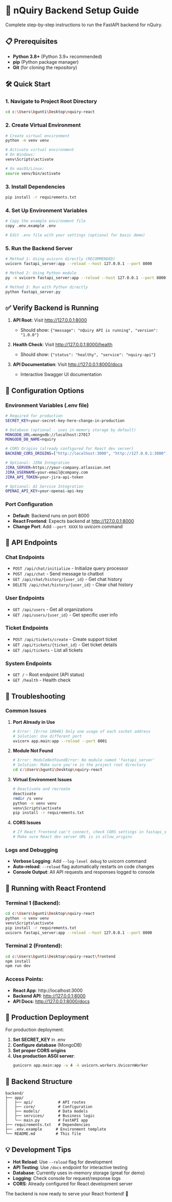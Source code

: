 # 🚀 nQuiry Backend Setup Guide

Complete step-by-step instructions to run the FastAPI backend for nQuiry.

## 📋 Prerequisites

- **Python 3.8+** (Python 3.9+ recommended)
- **pip** (Python package manager)
- **Git** (for cloning the repository)

## 🛠️ Quick Start

### 1. Navigate to Project Root Directory
```bash
cd c:\Users\bgunti\Desktop\nquiry-react
```

### 2. Create Virtual Environment
```bash
# Create virtual environment
python -m venv venv

# Activate virtual environment
# On Windows:
venv\Scripts\activate

# On macOS/Linux:
source venv/bin/activate
```

### 3. Install Dependencies
```bash
pip install -r requirements.txt
```

### 4. Set Up Environment Variables
```bash
# Copy the example environment file
copy .env.example .env

# Edit .env file with your settings (optional for basic demo)
```

### 5. Run the Backend Server
```bash
# Method 1: Using uvicorn directly (RECOMMENDED)
uvicorn fastapi_server:app --reload --host 127.0.0.1 --port 8000

# Method 2: Using Python module
py -m uvicorn fastapi_server:app --reload --host 127.0.0.1 --port 8000

# Method 3: Run with Python directly
python fastapi_server.py
```

## ✅ Verify Backend is Running

1. **API Root**: Visit http://127.0.0.1:8000
   - Should show: `{"message": "nQuiry API is running", "version": "1.0.0"}`

2. **Health Check**: Visit http://127.0.0.1:8000/health
   - Should show: `{"status": "healthy", "service": "nquiry-api"}`

3. **API Documentation**: Visit http://127.0.0.1:8000/docs
   - Interactive Swagger UI documentation

## 🔧 Configuration Options

### Environment Variables (.env file)
```bash
# Required for production
SECRET_KEY=your-secret-key-here-change-in-production

# Database (optional - uses in-memory storage by default)
MONGODB_URL=mongodb://localhost:27017
MONGODB_DB_NAME=nquiry

# CORS Origins (already configured for React dev server)
BACKEND_CORS_ORIGINS=["http://localhost:3000", "http://127.0.0.1:3000"]

# Optional: JIRA Integration
JIRA_SERVER=https://your-company.atlassian.net
JIRA_USERNAME=your-email@company.com
JIRA_API_TOKEN=your-jira-api-token

# Optional: AI Service Integration
OPENAI_API_KEY=your-openai-api-key
```

### Port Configuration
- **Default**: Backend runs on port 8000
- **React Frontend**: Expects backend at http://127.0.0.1:8000
- **Change Port**: Add `--port XXXX` to uvicorn command

## 📡 API Endpoints

### Chat Endpoints
- `POST /api/chat/initialize` - Initialize query processor
- `POST /api/chat` - Send message to chatbot  
- `GET /api/chat/history/{user_id}` - Get chat history
- `DELETE /api/chat/history/{user_id}` - Clear chat history

### User Endpoints  
- `GET /api/users` - Get all organizations
- `GET /api/users/{user_id}` - Get specific user info

### Ticket Endpoints
- `POST /api/tickets/create` - Create support ticket
- `GET /api/tickets/{ticket_id}` - Get ticket details
- `GET /api/tickets` - List all tickets

### System Endpoints
- `GET /` - Root endpoint (API status)
- `GET /health` - Health check

## 🐛 Troubleshooting

### Common Issues

1. **Port Already in Use**
   ```bash
   # Error: [Errno 10048] Only one usage of each socket address
   # Solution: Use different port
   uvicorn app.main:app --reload --port 8001
   ```

2. **Module Not Found**
   ```bash
   # Error: ModuleNotFoundError: No module named 'fastapi_server'
   # Solution: Make sure you're in the project root directory
   cd c:\Users\bgunti\Desktop\nquiry-react
   ```

3. **Virtual Environment Issues**
   ```bash
   # Deactivate and recreate
   deactivate
   rmdir /s venv
   python -m venv venv
   venv\Scripts\activate
   pip install -r requirements.txt
   ```

4. **CORS Issues**
   ```bash
   # If React frontend can't connect, check CORS settings in fastapi_server.py
   # Make sure React dev server URL is in allow_origins
   ```

### Logs and Debugging

- **Verbose Logging**: Add `--log-level debug` to uvicorn command
- **Auto-reload**: `--reload` flag automatically restarts on code changes
- **Console Output**: All API requests and responses logged to console

## 🔄 Running with React Frontend

### Terminal 1 (Backend):
```bash
cd c:\Users\bgunti\Desktop\nquiry-react
python -m venv venv
venv\Scripts\activate
pip install -r requirements.txt
uvicorn fastapi_server:app --reload --host 127.0.0.1 --port 8000
```

### Terminal 2 (Frontend):
```bash
cd c:\Users\bgunti\Desktop\nquiry-react\frontend  
npm install
npm run dev
```

### Access Points:
- **React App**: http://localhost:3000
- **Backend API**: http://127.0.0.1:8000
- **API Docs**: http://127.0.0.1:8000/docs

## 🚀 Production Deployment

For production deployment:

1. **Set SECRET_KEY** in .env
2. **Configure database** (MongoDB)
3. **Set proper CORS origins**
4. **Use production ASGI server**:
   ```bash
   gunicorn app.main:app -w 4 -k uvicorn.workers.UvicornWorker
   ```

## 📁 Backend Structure

```
backend/
├── app/
│   ├── api/           # API routes
│   ├── core/          # Configuration
│   ├── models/        # Data models
│   ├── services/      # Business logic
│   └── main.py        # FastAPI app
├── requirements.txt   # Dependencies
├── .env.example      # Environment template
└── README.md         # This file
```

## 💡 Development Tips

- **Hot Reload**: Use `--reload` flag for development
- **API Testing**: Use `/docs` endpoint for interactive testing
- **Database**: Currently uses in-memory storage (great for demo)
- **Logging**: Check console for request/response logs
- **CORS**: Already configured for React development server

The backend is now ready to serve your React frontend! 🎉